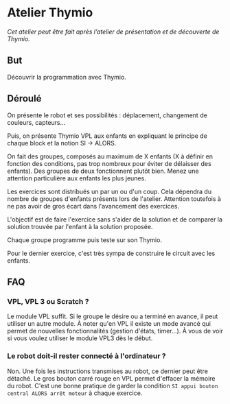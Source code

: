 # Atelier Thymio

*Cet atelier peut être fait après l’atelier de présentation et de découverte de Thymio.*

## But

Découvrir la programmation avec Thymio.

## Déroulé

On présente le robot et ses possibilités : déplacement, changement de couleurs, capteurs...

Puis, on présente Thymio VPL aux enfants en expliquant le principe de chaque block et la notion SI -> ALORS.

On fait des groupes, composés au maximum de X enfants (X à définir en fonction des conditions, pas trop nombreux pour éviter de délaisser des enfants). Des groupes de deux fonctionnent plutôt bien. Menez une attention particulière aux enfants les plus jeunes.

Les exercices sont distribués un par un ou d'un coup. Cela dépendra du nombre de groupes d'enfants présents lors de l'atelier. Attention toutefois à ne pas avoir de gros écart dans l'avancement des exercices.

L'objectif est de faire l'exercice sans s'aider de la solution et de comparer la solution trouvée par l'enfant à la solution proposée.

Chaque groupe programme puis teste sur son Thymio.

Pour le dernier exercice, c'est très sympa de construire le circuit avec les enfants.

## FAQ

### VPL, VPL 3 ou Scratch ?

Le module VPL suffit. Si le groupe le désire ou a terminé en avance, il peut utiliser un autre module.
À noter qu'en VPL il existe un mode avancé qui permet de nouvelles fonctionnalités (gestion d'états, timer...).
À vous de voir si vous voulez utiliser le module VPL3 dès le début.

### Le robot doit-il rester connecté à l'ordinateur ?

Non. Une fois les instructions transmises au robot, ce dernier peut être détaché. Le gros bouton carré rouge en VPL permet d'effacer la mémoire du robot.
C'est une bonne pratique de garder la condition `SI appui bouton central ALORS arrêt moteur` à chaque exercice.
